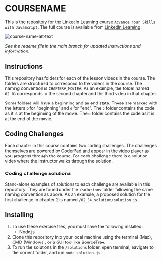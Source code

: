 # COURSENAME

This is the repository for the LinkedIn Learning course `Advance Your Skills with JavaScript`. The full course is available from [LinkedIn Learning][lil-course-url].

![course-name-alt-text][lil-thumbnail-url]

_See the readme file in the main branch for updated instructions and information._

## Instructions

This repository has folders for each of the lesson videos in the course. The folders are structured to correspond to the videos in the course. The naming convention is `CHAPTER#_MOVIE#`. As an example, the folder named `02_03` corresponds to the second chapter and the third video in that chapter.

Some folders will have a beginning and an end state. These are marked with the letters `b` for "beginning" and `e` for "end". The `b` folder contains the code as it is at the beginning of the movie. The `e` folder contains the code as it is at the end of the movie.

## Coding Challenges

Each chapter in this course contains two coding challenges. The challenges themselves are powered by CoderPad and appear in the video player as you progress through the course. For each challenge there is a solution video where the instructor walks through the solution.

### Coding challenge solutions

Stand-alone examples of solutions to each challenge are available in this repository. They are found under the `/solutions` folder following the same naming convention as above. As an example, a proposed solution for the first challenge in chapter 2 is named `/02_04_solution/solution.js`.

## Installing

1. To use these exercise files, you must have the following installed:
   - Node.js
2. Clone this repository into your local machine using the terminal (Mac), CMD (Windows), or a GUI tool like SourceTree.
3. To run the solutions in the `/solutions` folder, open terminal, navigate to the correct folder, and run `node solution.js`.

[0]: # "Replace these placeholder URLs with actual course URLs"
[lil-course-url]: https://www.linkedin.com/learning/
[lil-thumbnail-url]: http://
